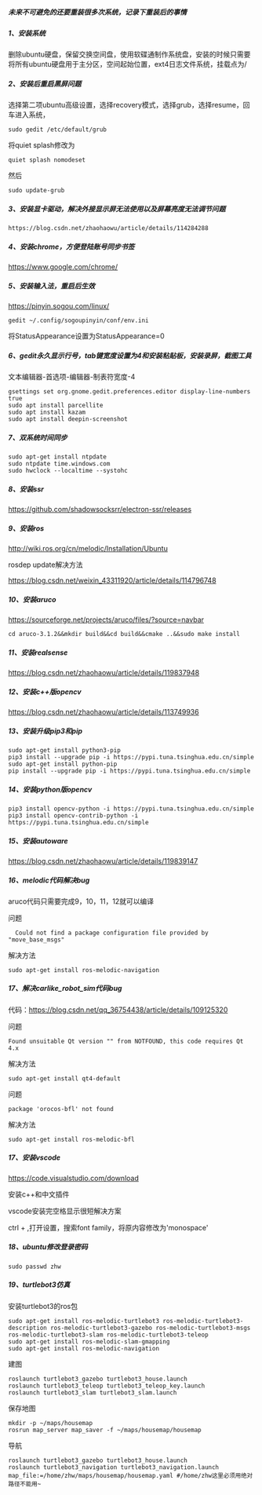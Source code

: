 ##### 未来不可避免的还要重装很多次系统，记录下重装后的事情

##### 1、安装系统

删除ubuntu硬盘，保留交换空间盘，使用软碟通制作系统盘，安装的时候只需要将所有ubuntu硬盘用于主分区，空间起始位置，ext4日志文件系统，挂载点为/

##### 2、安装后重启黑屏问题

选择第二项ubuntu高级设置，选择recovery模式，选择grub，选择resume，回车进入系统，
```
sudo gedit /etc/default/grub
```
将quiet splash修改为
```
quiet splash nomodeset
```
然后
```
sudo update-grub
```

##### 3、安装显卡驱动，解决外接显示屏无法使用以及屏幕亮度无法调节问题

```
https://blog.csdn.net/zhaohaowu/article/details/114284288
```

##### 4、安装chrome，方便登陆账号同步书签

https://www.google.com/chrome/


##### 5、安装输入法，重启后生效

https://pinyin.sogou.com/linux/
```
gedit ~/.config/sogoupinyin/conf/env.ini
```
将StatusAppearance设置为StatusAppearance=0


##### 6、gedit永久显示行号，tab键宽度设置为4和安装粘贴板，安装录屏，截图工具

文本编辑器-首选项-编辑器-制表符宽度-4
```
gsettings set org.gnome.gedit.preferences.editor display-line-numbers true
sudo apt install parcellite
sudo apt install kazam
sudo apt install deepin-screenshot
```

##### 7、双系统时间同步
 ```
sudo apt-get install ntpdate
sudo ntpdate time.windows.com
sudo hwclock --localtime --systohc
 ```

##### 8、安装ssr

https://github.com/shadowsocksrr/electron-ssr/releases


##### 9、安装ros

http://wiki.ros.org/cn/melodic/Installation/Ubuntu


rosdep update解决方法

https://blog.csdn.net/weixin_43311920/article/details/114796748

##### 10、安装aruco

https://sourceforge.net/projects/aruco/files/?source=navbar

```
cd aruco-3.1.2&&mkdir build&&cd build&&cmake ..&&sudo make install
```

##### 11、安装realsense

https://blog.csdn.net/zhaohaowu/article/details/119837948

##### 12、安装c++版opencv

https://blog.csdn.net/zhaohaowu/article/details/113749936

##### 13、安装升级pip3和pip

```
sudo apt-get install python3-pip
pip3 install --upgrade pip -i https://pypi.tuna.tsinghua.edu.cn/simple
sudo apt-get install python-pip
pip install --upgrade pip -i https://pypi.tuna.tsinghua.edu.cn/simple
```

##### 14、安装python版opencv

```
pip3 install opencv-python -i https://pypi.tuna.tsinghua.edu.cn/simple
pip3 install opencv-contrib-python -i https://pypi.tuna.tsinghua.edu.cn/simple
```
##### 15、安装autoware

https://blog.csdn.net/zhaohaowu/article/details/119839147

##### 16、melodic代码解决bug

aruco代码只需要完成9，10，11，12就可以编译

问题
```
  Could not find a package configuration file provided by "move_base_msgs"
```
解决方法
```
sudo apt-get install ros-melodic-navigation
```
##### 17、解决carlike_robot_sim代码bug

代码：https://blog.csdn.net/qq_36754438/article/details/109125320

问题
```
Found unsuitable Qt version "" from NOTFOUND, this code requires Qt 4.x
```
解决方法
```
sudo apt-get install qt4-default
```
问题
```
package 'orocos-bfl' not found
```
解决方法
```
sudo apt-get install ros-melodic-bfl
```
##### 17、安装vscode

https://code.visualstudio.com/download

安装c++和中文插件

vscode安装完空格显示很短解决方案

ctrl + ,打开设置，搜索font family，将原内容修改为'monospace'

##### 18、ubuntu修改登录密码

```
sudo passwd zhw
```
##### 19、turtlebot3仿真

安装turtlebot3的ros包
```
sudo apt-get install ros-melodic-turtlebot3 ros-melodic-turtlebot3-description ros-melodic-turtlebot3-gazebo ros-melodic-turtlebot3-msgs ros-melodic-turtlebot3-slam ros-melodic-turtlebot3-teleop
sudo apt-get install ros-melodic-slam-gmapping
sudo apt-get install ros-melodic-navigation
```
建图
```
roslaunch turtlebot3_gazebo turtlebot3_house.launch
roslaunch turtlebot3_teleop turtlebot3_teleop_key.launch
roslaunch turtlebot3_slam turtlebot3_slam.launch
```
保存地图
```
mkdir -p ~/maps/housemap
rosrun map_server map_saver -f ~/maps/housemap/housemap
```
导航
```
roslaunch turtlebot3_gazebo turtlebot3_house.launch
roslaunch turtlebot3_navigation turtlebot3_navigation.launch map_file:=/home/zhw/maps/housemap/housemap.yaml #/home/zhw这里必须用绝对路径不能用~
```






